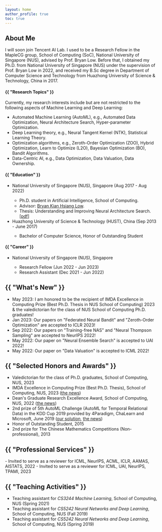 ```yaml
---
layout: home
author_profile: true
toc: true
---
```


<!-- <h2 class="archive__title">{{ "About Me" }}</h2> -->
## About Me
<p>
I will soon join Tencent AI Lab. I used to be a Research Fellow in the MapleCG group, School of Computing (SoC), National University of Singapore (NUS), advised by Prof. Bryan Low. Before that, I obtained my Ph.D. from National University of Singapore (NUS) under the supervision of Prof. Bryan Low in 2022, and received my B.Sc degree in Department of Computer Science and Technology from Huazhong University of Science & Technology, China in 2017.
</p>

<h4 class="archive__subtitle">{{ "Research Topics" }}</h4>
<p>
Currently, my research interests include but are not restricted to the following aspects of Machine Learning and Deep Learning:
<ul>
  <li>Automated Machine Learning (AutoML), e.g., Automated Data Optimization, Neural Architecture Search, Hyper-parameter Optimization.</li>
  <li>Deep Learning theory, e.g., Neural Tangent Kernel (NTK), Statistical Learning Theory.</li>
  <li>Optimization algorithms, e.g., Zeroth-Order Optimization (ZOO), Hybrid Optimization, Learn to Optimize (L2O), Bayesian Optimization (BO), Bandit Algorithms.</li>
  <li>Data-Centric AI, e.g., Data Optimization, Data Valuation, Data Ownership.</li>
</ul>
</p>

<h4 class="archive__subtitle">{{ "Education" }}</h4>
<ul>
  <li>National University of Singapore (NUS), Singapore (Aug 2017 - Aug 2022)</li>
  <ul>
    <li>Ph.D. student in Artiﬁcial Intelligence, School of Computing.</li>
    <li>Advisor: <a href="https://www.comp.nus.edu.sg/~lowkh/research.html">Bryan Kian Hsiang Low</a>.</li>
    <li>Thesis: Understanding and Improving Neural Architecture Search. [<a href="https://www.comp.nus.edu.sg/~lowkh/pubs/phd2022s.pdf">pdf</a>]</li>
  </ul>
  <li>Huazhong University of Science & Technology (HUST), China (Sep 2013 - June 2017)</li>
  <ul>
    <li>Bachelor of Computer Science, Honor of Outstanding Student</li>
  </ul>
</ul>

<h4 class="archive__subtitle">{{ "Career" }}</h4>
<ul>
  <li>National University of Singapore (NUS), Singapore</li>
  <ul>
    <li>Research Fellow (Jun 2022 - Jun 2023)</li>
    <li>Research Assistant (Dec 2021 - Jun 2022)</li>
  </ul>
</ul>

<h2 class="archive__title">{{ "What's New" }}</h2>

- May 2023: I am honored to be the recipient of IMDA Excellence in Computing Prize (Best Ph.D. Thesis in NUS School of Computing) 2023 & the valedictorian for the class of NUS School of Computing Ph.D. graduates!
- Jan 2023: Our papers on "Federated Neural Bandit" and "Zeroth-Order Optimization" are accepted to ICLR 2023!
- Sep 2022: Our papers on "Training-free NAS" and "Neural Thompson Sampling" are accepted to NeurIPS 2022!
- May 2022: Our paper on "Neural Ensemble Search" is accepted to UAI 2022!
- May 2022: Our paper on "Data Valuation" is accepted to ICML 2022!
<!-- - Jan 2022: Our paper on "Training-free Neural Architecture Search" is accepted to ICLR 2022! -->


<h2 class="archive__title">{{ "Selected Honors and Awards" }}</h2> 

- Valedictorian for the class of Ph.D. graduates, School of Computing, NUS, 2023
- IMDA Excellence in Computing Prize (Best Ph.D. Thesis), School of Computing, NUS, 2023 ([the news](https://www.comp.nus.edu.sg/programmes/pg/awards/))
- Dean's Graduate Research Excellence Award, School of Computing, NUS, 2022 ([the news](https://www.comp.nus.edu.sg/programmes/pg/awards/deans/))
- 2nd prize of 5th AutoML Challenge (AutoML for Temporal Relational Data) in the KDD Cup 2019 provided by 4Paradigm, ChaLearn and Microsoft, June 2019 ([our solution](https://github.com/shuyao95/kddcup2019-automl.git), [the news](https://www.4paradigm.com/competition/kddcup2019))
- Honor of Outstanding Student, 2015
- 2nd prize for The Chinese Mathematics Competitions (Non-professional), 2013

<h2 class="archive__title">{{ "Professional Services" }}</h2>
- Invited to serve as a reviewer for ICML, NeurIPS, ACML, ICLR, AAMAS, AISTATS, 2022
- Invited to serve as a reviewer for ICML, UAI, NeurIPS, TPAMI, 2023

<h2 class="archive__title">{{ "Teaching Activities" }}</h2>

- Teaching assistant for *CS3244 Machine Learning*, School of Computing, NUS (Spring 2021)
- Teaching assistant for *CS5242 Neural Networks and Deep Learning*, School of Computing, NUS (Fall 2019)
- Teaching assistant for *CS5242 Neural Networks and Deep Learning*, School of Computing, NUS (Spring 2019)